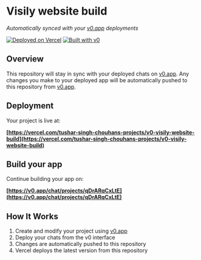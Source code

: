 # Visily website build

*Automatically synced with your [v0.app](https://v0.app) deployments*

[![Deployed on Vercel](https://img.shields.io/badge/Deployed%20on-Vercel-black?style=for-the-badge&logo=vercel)](https://vercel.com/tushar-singh-chouhans-projects/v0-visily-website-build)
[![Built with v0](https://img.shields.io/badge/Built%20with-v0.app-black?style=for-the-badge)](https://v0.app/chat/projects/qDrARqCxLtE)

## Overview

This repository will stay in sync with your deployed chats on [v0.app](https://v0.app).
Any changes you make to your deployed app will be automatically pushed to this repository from [v0.app](https://v0.app).

## Deployment

Your project is live at:

**[https://vercel.com/tushar-singh-chouhans-projects/v0-visily-website-build](https://vercel.com/tushar-singh-chouhans-projects/v0-visily-website-build)**

## Build your app

Continue building your app on:

**[https://v0.app/chat/projects/qDrARqCxLtE](https://v0.app/chat/projects/qDrARqCxLtE)**

## How It Works

1. Create and modify your project using [v0.app](https://v0.app)
2. Deploy your chats from the v0 interface
3. Changes are automatically pushed to this repository
4. Vercel deploys the latest version from this repository
